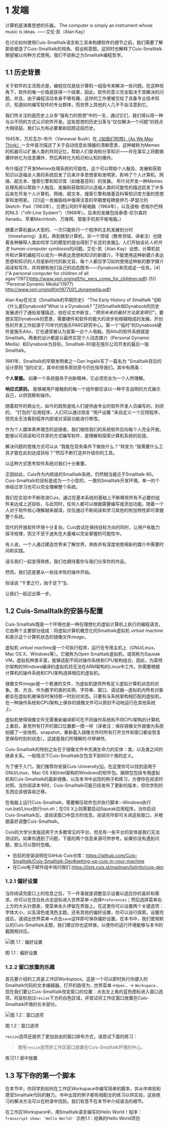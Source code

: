 # 1 发端
计算机是演奏思想的乐器。
The computer is simply an instrument whose music is ideas.
——艾伦·凯（Alan Kay）

在讨论如何使用Cuis-Smalltalk语言和工具来构建软件的细节之前，我们需要了解那些塑造了Cuis-Smalltalk的视角、假设和意图，这同时也解释了Cuis-Smalltalk期望被以何种方式使用。我们不妨称之为Smalltalk编程哲学。

## 1.1 历史背景
关于软件的主流观点是，编程仅仅是给计算机一组指令来解决一些问题。在这种视角下，软件的唯一价值是获得一个结果，因此，软件的意义完全取决于其解决的问题。并且，由于编程活动本身不够有趣，这样的工作便被交给了具备专业技术知识，知道如何编写软件的专业群体，而世界上其他的人几乎不会注意到它。

我们所关注的是历史上众多“强有力的思想”中的一支，通过它们，我们得以用一种与众不同的方式认识软件开发。这些思想的历史沿革与“仅仅解决一个问题”的观点大相径庭。我们认为有必要重新回顾这段历史。

1945年，万尼瓦尔-布什（Vannevar Bush）在[《如我们所想》（As We May Think）](https://en.wikipedia.org/wiki/As_We_May_Think)一文中首次描述了关于自动信息处理器的清晰愿景，这种被称为Memex的机器可以扩展人类的共同记忆，帮助人们查询和分享知识——并在事实上将数据爆炸转化为信息爆炸，然后再转化为知识和认知的爆炸。

布什描述了开发Memex处理系统的可能性，这个可以帮助个人触及、发展和获取知识以造福全人类的系统启发了后来许多思想家和发明家，影响了个人计算机、网络、超文本、搜索引擎和知识库（如维基百科）的发展。
布什对开发一种Memex处理系统以帮助个人触及、发展和获取知识以造福人类的可能性的描述启发了许多后来在开发个人计算机、网络、超文本、搜索引擎和维基百科等知识库方面的思想家和发明家。
[2](这一发展路线中值得注意的早期里程碑是伊万-萨瑟兰的Sketch- Pad（1963年），兰德公司的平板电脑（1964年），以及道格-恩格尔巴特的NLS（"oN-Line System"）（1968年）。后来的发展包括泰德-尼尔森的Xanadu、苹果Macintosh、万维网、智能手机和平板电脑。)

随着计算机器从大型的、一次只能执行一个程序的主机发展到分时（timesharing）主机，再到微型计算机，另一个领域（教育领域，译者注）也随着各种解释人类如何学习的模型的提出得到了长足的发展[3](这里早期的知名人士有J.皮亚杰、J.布鲁纳、O.K.莫尔和S.帕珀特。)。人们开始谈论*人机共生  human-computer symbiosis*的问题。艾伦-凯（Alan Kay）设想，计算机软件和计算机编程可以成为一种表达思想和知识的新媒介。不能使用这种新媒介表达思想和知识的人将是新时代的新文盲。每个人都应学习如何使用这种新的数字媒介阅读和写作，并将拥有他们自己的动态图书——Dynabook来完成这一任务。[4](“A personal computer for children of all ages”(1972)http://www.vpri.org/pdf/hc_pers_comp_for_children.pdf) [5](  “Personal Dynamic Media”(1977) http://www.vpri.org/pdf/m1977001_dynamedia.pdf)

Alan Kay在论文《Smalltalk的早期历史》 "The Early History of Smalltalk "[6]( http://worrydream.com/EarlyHistoryOfSmalltalk)和 《什么是Dynabook》"What is a Dynabook? "[7](http://www.vpri.org/pdf/hc_what_Is_a_dynabook.pdf)对Smalltalk和Dynabook的历史发展进行了通俗易懂描述，他在论文中断言，*“预测未来的最好方法是发明它”*。要想实现Dynabook的愿景，需要硬件和软件的极大的进步和相辅相成的发展。开创性的开发工作起源于70年代的施乐PARC研究中心。第一个“临时”的Dynabook硬件是施乐Alto，它也通常被认为是第一台个人电脑。而Alto的软件系统就是Smalltalk。两者的设计都是以最终实现个人动态媒介（Personal Dynamic Media）和Dynabook为目标。Smalltalk-80是在施乐公司开发的最后一版Smalltalk。

1981年，Smalltalk的早期发明者之一Dan Ingalls写了一篇名为 "Smalltalk背后的设计原则 "[8](http://www.cs.virginia.edu/~evans/cs655/readings/smalltalk.html)的论文，其中的很多原则至今仍在指导我们。其中有两条：

**个人掌握。** 如果一个系统服务于创新精神，它必须完全为一个人所理解。

**响应式原则。** 能够被用户接触到的每一个组件都应该以一种不言自明的方式展示自己，以供观察和操作。

随着软件的商业化，如今的趋势是给人们提供由专业的软件开发人员编写的，封闭的， "打包的"应用程序。人们可以通过改变 "用户设置 "来自定义一个应用程序，但完全无法看到程序内部或对深层功能进行修改。

作为个人媒体素养理念的追随者，我们相信我们的系统软件应向每个人完全开放。能够以可阅读和可共享的方式编写软件，是理解和探索计算机系统的前提。

解决问题的思维方式可以从 “我能在现有条件下做些什么？”转变为 “我需要什么工具才能在此刻达成目标？”然后不断打造并升级你的工具。

以这种方式思考软件系统对我们十分重要。

正因如此，Cuis作为内核级的Smalltalk系统，仍然相当接近于Smalltalk-80。Cuis-Smalltalk的目标是成为一个小型的、一致的Smalltalk开发环境。单一的个体经过学习也可以完全理解整个系统。

我们在实验中不断改进Cuis，通过在基本系统的基础上不断移除所有不必要的组件来达成上述目标，与此同时，任何人都可以根据需要编写或添加功能。随着一个人对于软件核心理解越来越深，仅仅通过不断阅读和学习其他的附加特性即可掌握整个系统。

现代的开放软件环境十分复杂。Cuis尝试在保持目标方向的同时，让用户有能力探寻规律，而又不至于迷失在大量难以完全掌握的可能性中。

有人说，一个人通过建造世界来了解世界。熟练并有深度地使用新的媒介中需要时间和实践。

请与我们一起变得熟练，我们也期待着你与我们分享你的作品。

然而，我们还是要从一些技术性的操作开始。

俗话说 "千里之行，始于足下"[9](https://en.wikipedia.org/wiki/A_journey_of_a_thousand_miles_begins_with_a_single_step)。

让我们一起迈出第一步。


## 1.2 Cuis-Smalltalk的安装与配置
Cuis-Smalltalk既是一个环境也是一种在理想化的虚拟计算机上执行的编程语言。它由两个主要部分组成：将虚拟计算机概念化的Smalltalk虚拟机 *virtual machine*和表示这个计算机状态的镜像文件*image*。

虚拟机 *virtual machine*是一个可执行程序，运行在专用主机上（GNU/Linux、Mac OS X、Windows等）。它被称为Open Smalltalk虚拟机，或简称为Squeak VM。虚拟机种类丰富，能够适配不同对操作系统和CPU架构组合。因此，为英特尔架构的Windows编译的虚拟机将无法在ARM架构的Linux中工作。你需要根据计算机的操作系统和CPU架构选择相应的虚拟机。

镜像文件*image*是一个普通的文件，为虚拟机提供所有定义虚拟计算机状态的对象。类、方法、作为数字的类的实例、字符串、窗口、调试器--虚拟机内所有对象都会在虚拟机被保存时保持那一时刻对状态。只要有与系统架构相匹配的虚拟机，在一种操作系统和CPU架构上保存的镜像文件可以原封不动地运行在其他系统上。

虚拟机使得镜像文件无需重新编译即可在不同操作系统和不同CPU架构的计算机上重启，甚至所有打开的窗口位置都一摸一样（译者注：保存镜像文件就像为系统拍摄了一张快照，snapshot，重新载入镜像文件时所有打开文件和窗口都会恢复至保存时刻的状态）。这就是我们所理解的*可移植性*。

Cuis-Smalltalk的特别之处在于镜像文件中充满生命力的实体：类，以及类之间的继承关系。一般情况下Cuis-Smalltalk仅包含不到600个类的定义。

为了便于入门，我们推荐你安装Cuis-University[10](https://sites.google.com/view/cuis-university/descargas)。在这里你可以找到适用于GNU/Linux、Mac OS X和Intel架构的Windows的软件包。捆绑包包括专用虚拟机和Cuis-Smalltalk的最新镜像，以及本书中出现的例子和练习，方便你在阅读时对照。当你阅读本书时，Cuis-Smalltalk可能已经发布了更新的版本，但你学到的东西应该很容易迁移。

在电脑上运行Cuis-Smalltalk，需要解压软件包并执行脚本--Windows执行run.bat/Linux执行run.sh；在OS X上则需要启动Squeak应用程序。当你启动Cuis-Smalltalk后，请阅读窗口中显示的信息。阅读完毕即可关闭这些窗口，并根据喜好调整Cuis-Smalltalk。

Cuis的大学分发版适用于大多数常见的平台，但总有一些平台的变体是我们无法测试的。如果你遇到了问题，下面的两个信息来源可供参考。如果你没有遇到问题，那么可以暂时忽略。

- 目前的安装说明在GitHub Cuis仓库：https://github.com/Cuis-Smalltalk/Cuis-Smalltalk-Dev#setting-up-cuis-in-your-machine
- 在Cuis电子邮件组中询问我们 https://lists.cuis.st/mailman/listinfo/cuis-dev


### 1.2.1 偏好设置
当你阅读完窗口上的信息之后，下一件事就是调整显示设置以适应你的喜好和需求。你可以在空白处点击鼠标进入世界菜单→选择`Preferences`；然后选择菜单右上方的大头针图表，使菜单永久停留在界面上。在这里你可以设置两个关键选项：字体大小，以及深色或浅色主题。还有其他的偏好设置，你可以自行探索。设置完成后，请调出世界菜单→点击`save`这样即可保存偏好设置。在本书中，我们使用默认的Cuis-Smalltalk主题，我们建议你也这样做，以便你的运行环境能够与本书的截图相对应。

![图 1.1：偏好设置](https://cuis-smalltalk.github.io/TheCuisBook/ch01-Preferences.png)

图 1.1：偏好设置

### 1.2.2 窗口放置的乐趣
首先要介绍的工具是*工作区Workspace*。这是一个可以即时执行你键入的Smalltalk代码的文本编辑器。打开的路径为...世界菜单→`Open`... → `Workspace`...
现在我们要让Cuis-Smalltalk改变窗口的位置：点击左上角的蓝色图标进入窗口选项，将鼠标划过`resize`下方的白色区域，并尝试将工作区窗口放置在Cuis-Smalltalk环境的左半部分。

![图 1.2：窗口选项](https://cuis-smalltalk.github.io/TheCuisBook/ch01-img1a.png)

图 1.2：窗口选项

`resize`选项还提供了更加自由的窗口排布方式，请尝试下面的练习：

> 使用`resize`选项将工作区窗口放置在Cuis-Smalltalk环境的中心。

练习1.1 居中放置

## 1.3 写下你的第一个脚本

在本节中，你将学到如何在工作区Workspace中编写简单的脚本，并从中体验和感受Smalltalk代码的魅力。书中出现的例子都有相配合的练习以供实验，这些练习的解决方法可以在附录中找到。我们有意不在本节中介绍语法的细节。

在工作区Workspace中，用Smalltalk语言编写的Hello World！程序：
`Transcript show: 'Hello World!'`
示例1.1：经典的Hello World项目

